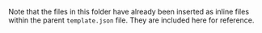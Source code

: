 Note that the files in this folder have already been inserted as inline files within the parent `template.json` file. They are included here for reference.
